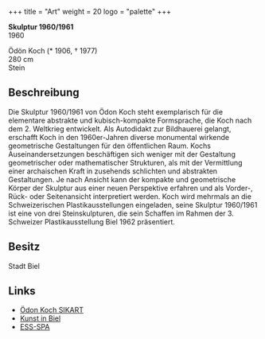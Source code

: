 +++
title = "Art"
weight = 20
logo = "palette"
+++

**Skulptur 1960/1961**  
1960

Ödön Koch (* 1906, † 1977)  
280 cm  
Stein

## Beschreibung

Die Skulptur 1960/1961 von Ödon Koch steht exemplarisch für die elementare abstrakte und kubisch-kompakte Formsprache, die Koch nach dem 2. Weltkrieg entwickelt. Als Autodidakt zur Bildhauerei gelangt, erschafft Koch in den 1960er-Jahren diverse monumental wirkende geometrische Gestaltungen für den öffentlichen Raum. Kochs Auseinandersetzungen beschäftigen sich weniger mit der Gestaltung geometrischer oder mathematischer Strukturen, als mit der Vermittlung einer archaischen Kraft in zusehends schlichten und abstrakten Gestaltungen. Je nach Ansicht kann der kompakte und geometrische Körper der Skulptur aus einer neuen Perspektive erfahren und als Vorder-, Rück- oder Seitenansicht interpretiert werden. Koch wird mehrmals an die Schweizerischen Plastikausstellungen eingeladen, seine Skulptur 1960/1961 ist eine von drei Steinskulpturen, die sein Schaffen im Rahmen der 3. Schweizer Plastikausstellung Biel 1962 präsentiert.

## Besitz

Stadt Biel

## Links
- [Ödon Koch SIKART](https://recherche.sik-isea.ch/de/sik:person-4023404/in/sikart/actor/list?0.0.type=actor&0.0.q=%C3%96d%C3%B6n%20Koch&0.type=actor)
- [Kunst in Biel](https://kunst-in-biel.ch/de/werke/)
- [ESS-SPA](https://ess-spa.ch/de/news/framing-sculptures)